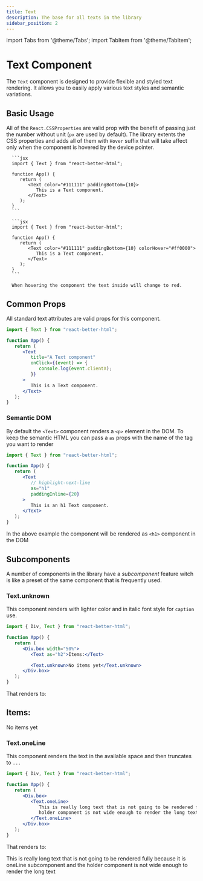 ```yaml
---
title: Text
description: The base for all texts in the library
sidebar_position: 2
---
```


import Tabs from '@theme/Tabs';
import TabItem from '@theme/TabItem';

# Text Component

The `Text` component is designed to provide flexible and styled text rendering. It allows you to easily apply various text styles and semantic variations.

## Basic Usage

All of the `React.CSSProperties` are valid prop with the benefit of passing just the number without unit (`px` are used by default). The library extents the CSS properties and adds all of them with `Hover` suffix that will take affect only when the component is hovered by the device pointer.

<Tabs>
   <TabItem value="basic" label="Basic" default>

      ```jsx
      import { Text } from "react-better-html";

      function App() {
         return (
            <Text color="#111111" paddingBottom={10}>
               This is a Text component.
            </Text>
         );
      }
      ```

   </TabItem>

   <TabItem value="withHover" label="With Hover">

      ```jsx
      import { Text } from "react-better-html";

      function App() {
         return (
            <Text color="#111111" paddingBottom={10} colorHover="#ff0000">
               This is a Text component.
            </Text>
         );
      }
      ```

      When hovering the component the text inside will change to red.

   </TabItem>
</Tabs>

## Common Props

All standard text attributes are valid props for this component.

```jsx
import { Text } from "react-better-html";

function App() {
   return (
      <Text
         title="A Text component"
         onClick={(event) => {
            console.log(event.clientX);
         }}
      >
         This is a Text component.
      </Text>
   );
}
```

### Semantic DOM

By default the `<Text>` component renders a `<p>` element in the DOM. To keep the semantic HTML you can pass a `as` props with the name of the tag you want to render

```jsx
import { Text } from "react-better-html";

function App() {
   return (
      <Text
         // highlight-next-line
         as="h1"
         paddingInline={20}
      >
         This is an h1 Text component.
      </Text>
   );
}
```

In the above example the component will be rendered as `<h1>` component in the DOM

## Subcomponents

A number of components in the library have a _subcomponent_ feature witch is like a preset of the same component that is frequently used.

### Text.unknown

This component renders with lighter color and in italic font style for `caption` use.

```jsx {8}
import { Div, Text } from "react-better-html";

function App() {
   return (
      <Div.box width="50%">
         <Text as="h2">Items:</Text>

         <Text.unknown>No items yet</Text.unknown>
      </Div.box>
   );
}
```

That renders to:

<div className="divBox w50p">
   <h2 className="text">Items:</h2>
   <p className="textUnknown">No items yet</p>
</div>

### Text.oneLine

This component renders the text in the available space and then truncates to `...`

```jsx {6-9}
import { Div, Text } from "react-better-html";

function App() {
   return (
      <Div.box>
         <Text.oneLine>
            This is really long text that is not going to be rendered fully because it is oneLine subcomponent and the
            holder component is not wide enough to render the long text
         </Text.oneLine>
      </Div.box>
   );
}
```

That renders to:

<div className="divBox">
   <p className="textOneLine">This is really long text that is not going to be rendered fully because it is oneLine subcomponent and the holder component is not wide enough to render the long text</p>
</div>
